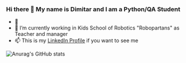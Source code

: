 ### Hi there 👋 My name is Dimitar and I am a Python/QA Student
- 🌱  
- 🔭 I’m currently working in Kids School of Robotics "Robopartans" as Teacher and manager
- 📫 This is my [LinkedIn Profile](https://www.linkedin.com/in/dimitar-tamahkyarov-6a6684186/) if you want to see me

![Anurag's GitHub stats](https://github-readme-stats.vercel.app/api?username=DimitarTamahkyarov&show_icons=true&theme=dracula)

<!--
**DimitarTamahkyarov/DimitarTamahkyarov** is a ✨ _special_ ✨ repository because its `README.md` (this file) appears on your GitHub profile.

Here are some ideas to get you started:

- 🔭 I’m currently working on ...
- 🌱 I’m currently learning ...
- 👯 I’m looking to collaborate on ...
- 🤔 I’m looking for help with ...
- 💬 Ask me about ...
- 📫 How to reach me: ...
- 😄 Pronouns: ...
- ⚡ Fun fact: ...
-->
